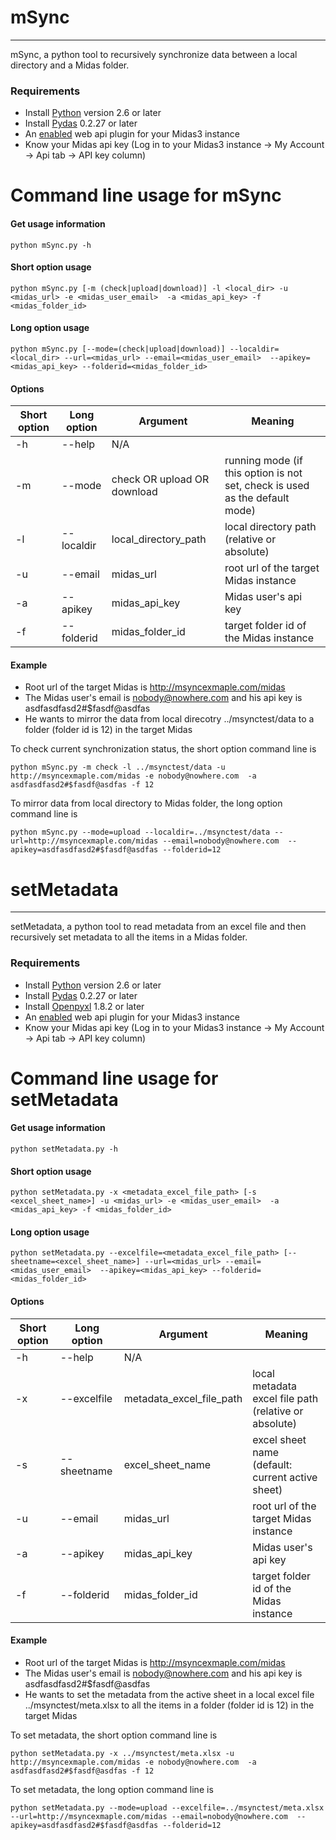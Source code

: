 # mSync

---
mSync, a python tool to recursively synchronize data between a local directory and a Midas folder.

### Requirements

* Install [Python](http://www.python.org/) version 2.6 or later
* Install [Pydas](http://pydas.readthedocs.org/en/latest/intro.html) 0.2.27 or later
* An [enabled](http://www.kitware.com/midaswiki/index.php/Documentation/Latest/User/Administration/ManagePlugins) web api plugin for your Midas3 instance
* Know your Midas api key (Log in to your Midas3 instance -> My Account -> Api tab -> API key column)

# Command line usage for mSync

#### Get usage information
```
python mSync.py -h
```
#### Short option usage
```
python mSync.py [-m (check|upload|download)] -l <local_dir> -u <midas_url> -e <midas_user_email>  -a <midas_api_key> -f <midas_folder_id>
```

#### Long option usage
```
python mSync.py [--mode=(check|upload|download)] --localdir=<local_dir> --url=<midas_url> --email=<midas_user_email>  --apikey=<midas_api_key> --folderid=<midas_folder_id>
```

#### Options
Short option |  Long option |         Argument            | Meaning
-------------|--------------|-----------------------------|---------------------
 -h          | --help       |             N/A             |
 -m          | --mode       | check OR upload OR download | running mode (if this option is not set, check is used as the default mode)
 -l          | --localdir   | local_directory_path      | local directory path (relative or absolute)
 -u          | --email      | midas_url                 | root url of the target Midas instance
 -a          | --apikey     | midas_api_key             | Midas user's api key 
 -f          | --folderid   | midas_folder_id           | target folder id of the Midas instance


#### Example
* Root url of the target Midas is http://msyncexmaple.com/midas
* The Midas user's email is nobody@nowhere.com and his api key is asdfasdfasd2#$fasdf@asdfas
* He wants to mirror the data from local direcotry ../msynctest/data to a folder (folder id is 12) in the target Midas

To check current synchronization status, the short option command line is

```
python mSync.py -m check -l ../msynctest/data -u http://msyncexmaple.com/midas -e nobody@nowhere.com  -a asdfasdfasd2#$fasdf@asdfas -f 12
```
To mirror data from local directory to Midas folder, the long option command line is

```
python mSync.py --mode=upload --localdir=../msynctest/data --url=http://msyncexmaple.com/midas --email=nobody@nowhere.com  --apikey=asdfasdfasd2#$fasdf@asdfas --folderid=12
```

# setMetadata

---
setMetadata, a python tool to read metadata from an excel file and then recursively set metadata to all the items in a Midas folder.

### Requirements

* Install [Python](http://www.python.org/) version 2.6 or later
* Install [Pydas](http://pydas.readthedocs.org/en/latest/intro.html) 0.2.27 or later
* Install [Openpyxl](http://pythonhosted.org/openpyxl/index.html) 1.8.2 or later
* An [enabled](http://www.kitware.com/midaswiki/index.php/Documentation/Latest/User/Administration/ManagePlugins) web api plugin for your Midas3 instance
* Know your Midas api key (Log in to your Midas3 instance -> My Account -> Api tab -> API key column)

# Command line usage for setMetadata

#### Get usage information
```
python setMetadata.py -h
```
#### Short option usage
```
python setMetadata.py -x <metadata_excel_file_path> [-s <excel_sheet_name>] -u <midas_url> -e <midas_user_email>  -a <midas_api_key> -f <midas_folder_id>
```

#### Long option usage
```
python setMetadata.py --excelfile=<metadata_excel_file_path> [--sheetname=<excel_sheet_name>] --url=<midas_url> --email=<midas_user_email>  --apikey=<midas_api_key> --folderid=<midas_folder_id>
```

#### Options
Short option |  Long option |         Argument            | Meaning
-------------|--------------|-----------------------------|---------------------
 -h          | --help       |             N/A             |
 -x          | --excelfile  | metadata_excel_file_path    | local metadata excel file path (relative or absolute)
 -s          | --sheetname  | excel_sheet_name         | excel sheet name (default: current active sheet)
 -u          | --email      | midas_url                 | root url of the target Midas instance
 -a          | --apikey     | midas_api_key             | Midas user's api key 
 -f          | --folderid   | midas_folder_id           | target folder id of the Midas instance


#### Example
* Root url of the target Midas is http://msyncexmaple.com/midas
* The Midas user's email is nobody@nowhere.com and his api key is asdfasdfasd2#$fasdf@asdfas
* He wants to set the metadata from the active sheet in a local excel file ../msynctest/meta.xlsx to all the items in a folder (folder id is 12) in the target Midas

To set metadata, the short option command line is

```
python setMetadata.py -x ../msynctest/meta.xlsx -u http://msyncexmaple.com/midas -e nobody@nowhere.com  -a asdfasdfasd2#$fasdf@asdfas -f 12
```
To set metadata, the long option command line is

```
python setMetadata.py --mode=upload --excelfile=../msynctest/meta.xlsx --url=http://msyncexmaple.com/midas --email=nobody@nowhere.com  --apikey=asdfasdfasd2#$fasdf@asdfas --folderid=12
```